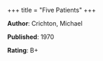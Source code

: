 +++
title = "Five Patients"
+++



**Author**: Crichton, Michael

**Published**: 1970

**Rating**: B+
